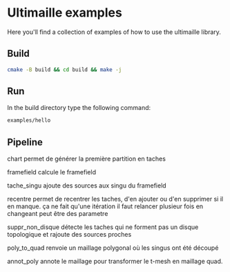 # Ultimaille examples

Here you'll find a collection of examples of how to use the ultimaille library.

## Build

```sh
cmake -B build && cd build && make -j
```

## Run 

In the build directory type the following command:

```sh
examples/hello
```

## Pipeline

chart permet de générer la première partition en  taches

framefield calcule le framefield

tache_singu ajoute des sources aux singu du framefield

recentre permet de recentrer les taches, d'en ajouter ou d'en supprimer si il en manque. ça ne fait qu'une itération il faut relancer plusieur fois en changeant peut être des parametre

suppr_non_disque détecte les taches qui ne forment pas un disque topologique et rajoute des sources proches

poly_to_quad renvoie un maillage polygonal où les singus ont été découpé

annot_poly annote le maillage pour transformer le t-mesh en maillage quad.